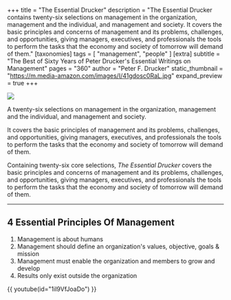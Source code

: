 +++
title = "The Essential Drucker"
description = "The Essential Drucker contains twenty-six selections on management in the organization, management and the individual, and management and society. It covers the basic principles and concerns of management and its problems, challenges, and opportunities, giving managers, executives, and professionals the tools to perform the tasks that the economy and society of tomorrow will demand of them."
[taxonomies]
tags = [ "management", "people" ]
[extra]
subtitle = "The Best of Sixty Years of Peter Drucker's Essential Writings on Management"
pages = "360"
author = "Peter F. Drucker"
static_thumbnail = "https://m.media-amazon.com/images/I/41gdosc0RaL.jpg"
expand_preview = true
+++

<a target="_blank" href="https://www.amazon.de/-/en/Peter-F-Drucker/dp/0066210879">
    <img border="0" src="https://m.media-amazon.com/images/I/41gdosc0RaL.jpg" >
</a>

A twenty-six selections on management in the organization, management and the individual, and management and society.

It covers the basic principles of management and its problems, challenges, and opportunities, giving managers, 
executives, and professionals the tools to perform the tasks that the economy and society of tomorrow will demand 
of them.

<!-- more -->


Containing twenty-six core selections, *The Essential Drucker* covers the basic principles and concerns of management
and its problems, challenges, and opportunities, giving managers, executives, and professionals the tools to perform the
tasks that the economy and society of tomorrow will demand of them.

---

## 4 Essential Principles Of Management

1. Management is about humans
2. Management should define an organization's values, objective, goals & mission
3. Management must enable the organization and members to grow and develop
4. Results only exist outside the organization

{{ youtube(id="1il9VfJoaDo") }}